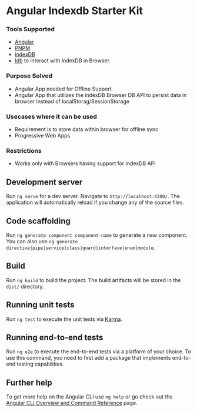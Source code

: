 # Angular Indexdb Starter Kit

### Tools Supported

- [Angular](https://angular.dev/)
- [PNPM](https://pnpm.io/)
- [indexDB](https://developer.chrome.com/docs/devtools/storage/indexeddb)
- [Idb](https://www.npmjs.com/package/idb) to interact with IndexDB in Browser.

### Purpose Solved

- Angular App needed for Offline Support
- Angular App that utilizes the indexDB Browser DB API to persist data in browser instead of localStorag/SessionStorage

### Usecases where it can be used
- Requirement is to store data within browser for offline sync
- Progressive Web Apps

### Restrictions
- Works only with Browsers having support for IndexDB API

## Development server

Run `ng serve` for a dev server. Navigate to `http://localhost:4200/`. The application will automatically reload if you change any of the source files.

## Code scaffolding

Run `ng generate component component-name` to generate a new component. You can also use `ng generate directive|pipe|service|class|guard|interface|enum|module`.

## Build

Run `ng build` to build the project. The build artifacts will be stored in the `dist/` directory.

## Running unit tests

Run `ng test` to execute the unit tests via [Karma](https://karma-runner.github.io).

## Running end-to-end tests

Run `ng e2e` to execute the end-to-end tests via a platform of your choice. To use this command, you need to first add a package that implements end-to-end testing capabilities.

## Further help

To get more help on the Angular CLI use `ng help` or go check out the [Angular CLI Overview and Command Reference](https://angular.dev/tools/cli) page.
